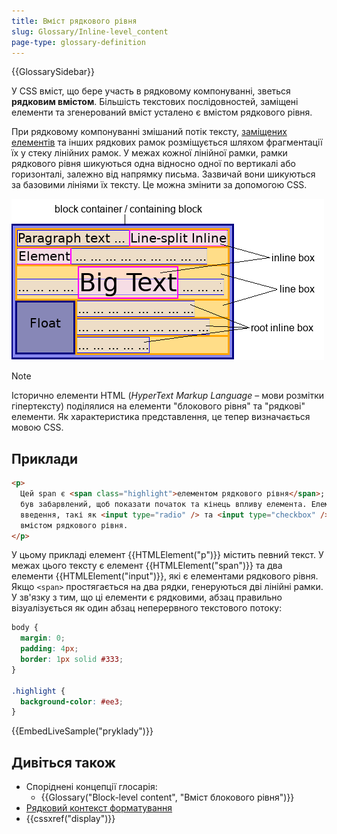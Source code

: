 ```yaml
---
title: Вміст рядкового рівня
slug: Glossary/Inline-level_content
page-type: glossary-definition
---
```


{{GlossarySidebar}}

У CSS вміст, що бере участь в рядковому компонуванні, зветься **рядковим вмістом**. Більшість текстових послідовностей, заміщені елементи та згенерований вміст усталено є вмістом рядкового рівня.

При рядковому компонуванні змішаний потік тексту, [заміщених елементів](/uk/docs/Web/CSS/Replaced_element) та інших рядкових рамок розміщується шляхом фрагментації їх у стеку лінійних рамок. У межах кожної лінійної рамки, рамки рядкового рівня шикуються одна відносно одної по вертикалі або горизонталі, залежно від напрямку письма. Зазвичай вони шикуються за базовими лініями їх тексту. Це можна змінити за допомогою CSS.

![рядкове компонування](inline_layout.png)

> [!NOTE]
> Історично елементи HTML (_HyperText Markup Language_ – мови розмітки гіпертексту) поділялися на елементи "блокового рівня" та "рядкові" елементи. Як характеристика представлення, це тепер визначається мовою CSS.

## Приклади

```html
<p>
  Цей span є <span class="highlight">елементом рядкового рівня</span>; його фон
  був забарвлений, щоб показати початок та кінець впливу елемента. Елементи
  введення, такі як <input type="radio" /> та <input type="checkbox" />, також є
  вмістом рядкового рівня.
</p>
```

У цьому прикладі елемент {{HTMLElement("p")}} містить певний текст. У межах цього тексту є елемент {{HTMLElement("span")}} та два елементи {{HTMLElement("input")}}, які є елементами рядкового рівня. Якщо `<span>` простягається на два рядки, генеруються дві лінійні рамки. У зв'язку з тим, що ці елементи є рядковими, абзац правильно візуалізується як один абзац неперервного текстового потоку:

```css hidden
body {
  margin: 0;
  padding: 4px;
  border: 1px solid #333;
}

.highlight {
  background-color: #ee3;
}
```

{{EmbedLiveSample("pryklady")}}

## Дивіться також

- Споріднені концепції глосарія:
  - {{Glossary("Block-level content", "Вміст блокового рівня")}}
- [Рядковий контекст форматування](/uk/docs/Web/CSS/Inline_formatting_context)
- {{cssxref("display")}}
